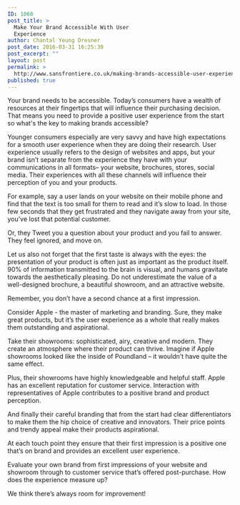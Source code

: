 ```yaml
---
ID: 1068
post_title: >
  Make Your Brand Accessible With User
  Experience
author: Chantal Yeung Dresner
post_date: 2016-03-31 16:25:30
post_excerpt: ""
layout: post
permalink: >
  http://www.sansfrontiere.co.uk/making-brands-accessible-user-experience/
published: true
---
```

Your brand needs to be accessible. Today’s consumers have a wealth of resources at their fingertips that will influence their purchasing decision. That means you need to provide a positive user experience from the start so what's the key to making brands accessible?

Younger consumers especially are very savvy and have high expectations for a smooth user experience when they are doing their research. User experience usually refers to the design of websites and apps, but your brand isn’t separate from the experience they have with your communications in all formats– your website, brochures, stores, social media. Their experiences with all these channels will influence their perception of you and your products.

For example, say a user lands on your website on their mobile phone and find that the text is too small for them to read and it’s slow to load. In those few seconds that they get frustrated and they navigate away from your site, you’ve lost that potential customer.

Or, they Tweet you a question about your product and you fail to answer. They feel ignored, and move on.

Let us also not forget that the first taste is always with the eyes: the presentation of your product is often just as important as the product itself. 90% of information transmitted to the brain is visual, and humans gravitate towards the aesthetically pleasing. Do not underestimate the value of a well-designed brochure, a beautiful showroom, and an attractive website.

Remember, you don’t have a second chance at a first impression.

Consider Apple - the master of marketing and branding. Sure, they make great products, but it’s the user experience as a whole that really makes them outstanding and aspirational.

Take their showrooms: sophisticated, airy, creative and modern. They create an atmosphere where their product can thrive. Imagine if Apple showrooms looked like the inside of Poundland – it wouldn’t have quite the same effect.

Plus, their showrooms have highly knowledgeable and helpful staff. Apple has an excellent reputation for customer service. Interaction with representatives of Apple contributes to a positive brand and product perception.

And finally their careful branding that from the start had clear differentiators to make them the hip choice of creative and innovators. Their price points and trendy appeal make their products aspirational.

At each touch point they ensure that their first impression is a positive one that’s on brand and provides an excellent user experience.

Evaluate your own brand from first impressions of your website and showroom through to customer service that’s offered post-purchase. How does the experience measure up?

We think there’s always room for improvement!